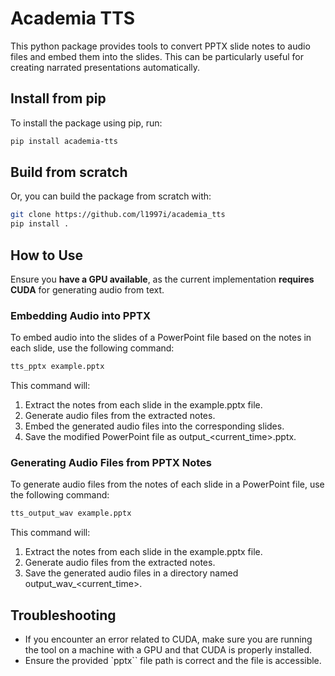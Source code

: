 # Academia TTS

This python package provides tools to convert PPTX slide notes to audio files and embed them into the slides. This can be particularly useful for creating narrated presentations automatically.

## Install from pip
To install the package using pip, run:

```bash
pip install academia-tts
```

## Build from scratch

Or, you can build the package from scratch with:

```bash
git clone https://github.com/l1997i/academia_tts
pip install .
```

## How to Use

Ensure you **have a GPU available**, as the current implementation **requires CUDA** for generating audio from text.


### Embedding Audio into PPTX

To embed audio into the slides of a PowerPoint file based on the notes in each slide, use the following command:

```bash
tts_pptx example.pptx
```

This command will:

1.	Extract the notes from each slide in the example.pptx file.
2.	Generate audio files from the extracted notes.
3.	Embed the generated audio files into the corresponding slides.
4.	Save the modified PowerPoint file as output_<current_time>.pptx.

### Generating Audio Files from PPTX Notes

To generate audio files from the notes of each slide in a PowerPoint file, use the following command:

```bash
tts_output_wav example.pptx
```

This command will:

1.	Extract the notes from each slide in the example.pptx file.
2.	Generate audio files from the extracted notes.
3.	Save the generated audio files in a directory named output_wav_<current_time>.


## Troubleshooting

- If you encounter an error related to CUDA, make sure you are running the tool on a machine with a GPU and that CUDA is properly installed.
- Ensure the provided `pptx`` file path is correct and the file is accessible.
